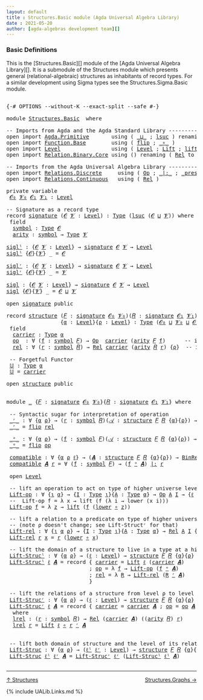 ```yaml
---
layout: default
title : Structures.Basic module (Agda Universal Algebra Library)
date : 2021-05-20
author: [agda-algebras development team][]
---
```


### <a id="basic-definitions">Basic Definitions</a>

This is the [Structures.Basic][] module of the [Agda Universal Algebra Library][]. It is a submodule of the Structures module which presents general (relational-algebraic) structures as inhabitants of record types.  For a similar development using Sigma types see the Structures.Sigma.Basic module.

<pre class="Agda">

<a id="519" class="Symbol">{-#</a> <a id="523" class="Keyword">OPTIONS</a> <a id="531" class="Pragma">--without-K</a> <a id="543" class="Pragma">--exact-split</a> <a id="557" class="Pragma">--safe</a> <a id="564" class="Symbol">#-}</a>

<a id="569" class="Keyword">module</a> <a id="576" href="Structures.Basic.html" class="Module">Structures.Basic</a>  <a id="594" class="Keyword">where</a>

<a id="601" class="Comment">-- Imports from Agda and the Agda Standard Library -----------------------------</a>
<a id="682" class="Keyword">open</a> <a id="687" class="Keyword">import</a> <a id="694" href="Agda.Primitive.html" class="Module">Agda.Primitive</a>       <a id="715" class="Keyword">using</a> <a id="721" class="Symbol">(</a> <a id="723" href="Agda.Primitive.html#810" class="Primitive Operator">_⊔_</a> <a id="727" class="Symbol">;</a> <a id="729" href="Agda.Primitive.html#780" class="Primitive">lsuc</a> <a id="734" class="Symbol">)</a> <a id="736" class="Keyword">renaming</a> <a id="745" class="Symbol">(</a> <a id="747" href="Agda.Primitive.html#326" class="Primitive">Set</a> <a id="751" class="Symbol">to</a> <a id="754" class="Primitive">Type</a> <a id="759" class="Symbol">)</a>
<a id="761" class="Keyword">open</a> <a id="766" class="Keyword">import</a> <a id="773" href="Function.Base.html" class="Module">Function.Base</a>        <a id="794" class="Keyword">using</a> <a id="800" class="Symbol">(</a> <a id="802" href="Function.Base.html#1554" class="Function">flip</a> <a id="807" class="Symbol">;</a> <a id="809" href="Function.Base.html#1031" class="Function Operator">_∘_</a> <a id="813" class="Symbol">)</a>
<a id="815" class="Keyword">open</a> <a id="820" class="Keyword">import</a> <a id="827" href="Level.html" class="Module">Level</a>                <a id="848" class="Keyword">using</a> <a id="854" class="Symbol">(</a> <a id="856" href="Agda.Primitive.html#597" class="Postulate">Level</a> <a id="862" class="Symbol">;</a> <a id="864" href="Level.html#400" class="Record">Lift</a> <a id="869" class="Symbol">;</a> <a id="871" href="Level.html#457" class="InductiveConstructor">lift</a> <a id="876" class="Symbol">;</a> <a id="878" href="Level.html#470" class="Field">lower</a> <a id="884" class="Symbol">)</a>
<a id="886" class="Keyword">open</a> <a id="891" class="Keyword">import</a> <a id="898" href="Relation.Binary.Core.html" class="Module">Relation.Binary.Core</a> <a id="919" class="Keyword">using</a> <a id="925" class="Symbol">()</a> <a id="928" class="Keyword">renaming</a> <a id="937" class="Symbol">(</a> <a id="939" href="Relation.Binary.Core.html#882" class="Function">Rel</a> <a id="943" class="Symbol">to</a> <a id="946" class="Function">BinRel</a> <a id="953" class="Symbol">)</a>

<a id="956" class="Comment">-- Imports from the Agda Universal Algebra Library -----------------------------</a>
<a id="1037" class="Keyword">open</a> <a id="1042" class="Keyword">import</a> <a id="1049" href="Relations.Discrete.html" class="Module">Relations.Discrete</a>     <a id="1072" class="Keyword">using</a> <a id="1078" class="Symbol">(</a> <a id="1080" href="Relations.Discrete.html#5614" class="Function">Op</a> <a id="1083" class="Symbol">;</a> <a id="1085" href="Relations.Discrete.html#6531" class="Function Operator">_|:_</a> <a id="1090" class="Symbol">;</a> <a id="1092" href="Relations.Discrete.html#6357" class="Function Operator">_preserves_</a> <a id="1104" class="Symbol">)</a>
<a id="1106" class="Keyword">open</a> <a id="1111" class="Keyword">import</a> <a id="1118" href="Relations.Continuous.html" class="Module">Relations.Continuous</a>   <a id="1141" class="Keyword">using</a> <a id="1147" class="Symbol">(</a> <a id="1149" href="Relations.Continuous.html#4037" class="Function">Rel</a> <a id="1153" class="Symbol">)</a>

<a id="1156" class="Keyword">private</a> <a id="1164" class="Keyword">variable</a>
 <a id="1174" href="Structures.Basic.html#1174" class="Generalizable">𝓞₀</a> <a id="1177" href="Structures.Basic.html#1177" class="Generalizable">𝓥₀</a> <a id="1180" href="Structures.Basic.html#1180" class="Generalizable">𝓞₁</a> <a id="1183" href="Structures.Basic.html#1183" class="Generalizable">𝓥₁</a> <a id="1186" class="Symbol">:</a> <a id="1188" href="Agda.Primitive.html#597" class="Postulate">Level</a>

<a id="1195" class="Comment">-- Signature as a record type</a>
<a id="1225" class="Keyword">record</a> <a id="signature"></a><a id="1232" href="Structures.Basic.html#1232" class="Record">signature</a> <a id="1242" class="Symbol">(</a><a id="1243" href="Structures.Basic.html#1243" class="Bound">𝓞</a> <a id="1245" href="Structures.Basic.html#1245" class="Bound">𝓥</a> <a id="1247" class="Symbol">:</a> <a id="1249" href="Agda.Primitive.html#597" class="Postulate">Level</a><a id="1254" class="Symbol">)</a> <a id="1256" class="Symbol">:</a> <a id="1258" href="Structures.Basic.html#754" class="Primitive">Type</a> <a id="1263" class="Symbol">(</a><a id="1264" href="Agda.Primitive.html#780" class="Primitive">lsuc</a> <a id="1269" class="Symbol">(</a><a id="1270" href="Structures.Basic.html#1243" class="Bound">𝓞</a> <a id="1272" href="Agda.Primitive.html#810" class="Primitive Operator">⊔</a> <a id="1274" href="Structures.Basic.html#1245" class="Bound">𝓥</a><a id="1275" class="Symbol">))</a> <a id="1278" class="Keyword">where</a>
 <a id="1285" class="Keyword">field</a>
  <a id="signature.symbol"></a><a id="1293" href="Structures.Basic.html#1293" class="Field">symbol</a> <a id="1300" class="Symbol">:</a> <a id="1302" href="Structures.Basic.html#754" class="Primitive">Type</a> <a id="1307" href="Structures.Basic.html#1243" class="Bound">𝓞</a>
  <a id="signature.arity"></a><a id="1311" href="Structures.Basic.html#1311" class="Field">arity</a> <a id="1317" class="Symbol">:</a> <a id="1319" href="Structures.Basic.html#1293" class="Field">symbol</a> <a id="1326" class="Symbol">→</a> <a id="1328" href="Structures.Basic.html#754" class="Primitive">Type</a> <a id="1333" href="Structures.Basic.html#1245" class="Bound">𝓥</a>

<a id="siglˡ"></a><a id="1336" href="Structures.Basic.html#1336" class="Function">siglˡ</a> <a id="1342" class="Symbol">:</a> <a id="1344" class="Symbol">{</a><a id="1345" href="Structures.Basic.html#1345" class="Bound">𝓞</a> <a id="1347" href="Structures.Basic.html#1347" class="Bound">𝓥</a> <a id="1349" class="Symbol">:</a> <a id="1351" href="Agda.Primitive.html#597" class="Postulate">Level</a><a id="1356" class="Symbol">}</a> <a id="1358" class="Symbol">→</a> <a id="1360" href="Structures.Basic.html#1232" class="Record">signature</a> <a id="1370" href="Structures.Basic.html#1345" class="Bound">𝓞</a> <a id="1372" href="Structures.Basic.html#1347" class="Bound">𝓥</a> <a id="1374" class="Symbol">→</a> <a id="1376" href="Agda.Primitive.html#597" class="Postulate">Level</a>
<a id="1382" href="Structures.Basic.html#1336" class="Function">siglˡ</a> <a id="1388" class="Symbol">{</a><a id="1389" href="Structures.Basic.html#1389" class="Bound">𝓞</a><a id="1390" class="Symbol">}{</a><a id="1392" href="Structures.Basic.html#1392" class="Bound">𝓥</a><a id="1393" class="Symbol">}</a> <a id="1395" class="Symbol">_</a> <a id="1397" class="Symbol">=</a> <a id="1399" href="Structures.Basic.html#1389" class="Bound">𝓞</a>

<a id="siglʳ"></a><a id="1402" href="Structures.Basic.html#1402" class="Function">siglʳ</a> <a id="1408" class="Symbol">:</a> <a id="1410" class="Symbol">{</a><a id="1411" href="Structures.Basic.html#1411" class="Bound">𝓞</a> <a id="1413" href="Structures.Basic.html#1413" class="Bound">𝓥</a> <a id="1415" class="Symbol">:</a> <a id="1417" href="Agda.Primitive.html#597" class="Postulate">Level</a><a id="1422" class="Symbol">}</a> <a id="1424" class="Symbol">→</a> <a id="1426" href="Structures.Basic.html#1232" class="Record">signature</a> <a id="1436" href="Structures.Basic.html#1411" class="Bound">𝓞</a> <a id="1438" href="Structures.Basic.html#1413" class="Bound">𝓥</a> <a id="1440" class="Symbol">→</a> <a id="1442" href="Agda.Primitive.html#597" class="Postulate">Level</a>
<a id="1448" href="Structures.Basic.html#1402" class="Function">siglʳ</a> <a id="1454" class="Symbol">{</a><a id="1455" href="Structures.Basic.html#1455" class="Bound">𝓞</a><a id="1456" class="Symbol">}{</a><a id="1458" href="Structures.Basic.html#1458" class="Bound">𝓥</a><a id="1459" class="Symbol">}</a> <a id="1461" class="Symbol">_</a> <a id="1463" class="Symbol">=</a> <a id="1465" href="Structures.Basic.html#1458" class="Bound">𝓥</a>

<a id="sigl"></a><a id="1468" href="Structures.Basic.html#1468" class="Function">sigl</a> <a id="1473" class="Symbol">:</a> <a id="1475" class="Symbol">{</a><a id="1476" href="Structures.Basic.html#1476" class="Bound">𝓞</a> <a id="1478" href="Structures.Basic.html#1478" class="Bound">𝓥</a> <a id="1480" class="Symbol">:</a> <a id="1482" href="Agda.Primitive.html#597" class="Postulate">Level</a><a id="1487" class="Symbol">}</a> <a id="1489" class="Symbol">→</a> <a id="1491" href="Structures.Basic.html#1232" class="Record">signature</a> <a id="1501" href="Structures.Basic.html#1476" class="Bound">𝓞</a> <a id="1503" href="Structures.Basic.html#1478" class="Bound">𝓥</a> <a id="1505" class="Symbol">→</a> <a id="1507" href="Agda.Primitive.html#597" class="Postulate">Level</a>
<a id="1513" href="Structures.Basic.html#1468" class="Function">sigl</a> <a id="1518" class="Symbol">{</a><a id="1519" href="Structures.Basic.html#1519" class="Bound">𝓞</a><a id="1520" class="Symbol">}{</a><a id="1522" href="Structures.Basic.html#1522" class="Bound">𝓥</a><a id="1523" class="Symbol">}</a> <a id="1525" class="Symbol">_</a> <a id="1527" class="Symbol">=</a> <a id="1529" href="Structures.Basic.html#1519" class="Bound">𝓞</a> <a id="1531" href="Agda.Primitive.html#810" class="Primitive Operator">⊔</a> <a id="1533" href="Structures.Basic.html#1522" class="Bound">𝓥</a>

<a id="1536" class="Keyword">open</a> <a id="1541" href="Structures.Basic.html#1232" class="Module">signature</a> <a id="1551" class="Keyword">public</a>

<a id="1559" class="Keyword">record</a> <a id="structure"></a><a id="1566" href="Structures.Basic.html#1566" class="Record">structure</a> <a id="1576" class="Symbol">(</a><a id="1577" href="Structures.Basic.html#1577" class="Bound">𝐹</a> <a id="1579" class="Symbol">:</a> <a id="1581" href="Structures.Basic.html#1232" class="Record">signature</a> <a id="1591" href="Structures.Basic.html#1174" class="Generalizable">𝓞₀</a> <a id="1594" href="Structures.Basic.html#1177" class="Generalizable">𝓥₀</a><a id="1596" class="Symbol">)(</a><a id="1598" href="Structures.Basic.html#1598" class="Bound">𝑅</a> <a id="1600" class="Symbol">:</a> <a id="1602" href="Structures.Basic.html#1232" class="Record">signature</a> <a id="1612" href="Structures.Basic.html#1180" class="Generalizable">𝓞₁</a> <a id="1615" href="Structures.Basic.html#1183" class="Generalizable">𝓥₁</a><a id="1617" class="Symbol">)</a>
                 <a id="1636" class="Symbol">{</a><a id="1637" href="Structures.Basic.html#1637" class="Bound">α</a> <a id="1639" class="Symbol">:</a> <a id="1641" href="Agda.Primitive.html#597" class="Postulate">Level</a><a id="1646" class="Symbol">}{</a><a id="1648" href="Structures.Basic.html#1648" class="Bound">ρ</a> <a id="1650" class="Symbol">:</a> <a id="1652" href="Agda.Primitive.html#597" class="Postulate">Level</a><a id="1657" class="Symbol">}</a> <a id="1659" class="Symbol">:</a> <a id="1661" href="Structures.Basic.html#754" class="Primitive">Type</a> <a id="1666" class="Symbol">(</a><a id="1667" href="Structures.Basic.html#1591" class="Bound">𝓞₀</a> <a id="1670" href="Agda.Primitive.html#810" class="Primitive Operator">⊔</a> <a id="1672" href="Structures.Basic.html#1594" class="Bound">𝓥₀</a> <a id="1675" href="Agda.Primitive.html#810" class="Primitive Operator">⊔</a> <a id="1677" href="Structures.Basic.html#1612" class="Bound">𝓞₁</a> <a id="1680" href="Agda.Primitive.html#810" class="Primitive Operator">⊔</a> <a id="1682" href="Structures.Basic.html#1615" class="Bound">𝓥₁</a> <a id="1685" href="Agda.Primitive.html#810" class="Primitive Operator">⊔</a> <a id="1687" class="Symbol">(</a><a id="1688" href="Agda.Primitive.html#780" class="Primitive">lsuc</a> <a id="1693" class="Symbol">(</a><a id="1694" href="Structures.Basic.html#1637" class="Bound">α</a> <a id="1696" href="Agda.Primitive.html#810" class="Primitive Operator">⊔</a> <a id="1698" href="Structures.Basic.html#1648" class="Bound">ρ</a><a id="1699" class="Symbol">)))</a> <a id="1703" class="Keyword">where</a>
 <a id="1710" class="Keyword">field</a>
  <a id="structure.carrier"></a><a id="1718" href="Structures.Basic.html#1718" class="Field">carrier</a> <a id="1726" class="Symbol">:</a> <a id="1728" href="Structures.Basic.html#754" class="Primitive">Type</a> <a id="1733" href="Structures.Basic.html#1637" class="Bound">α</a>
  <a id="structure.op"></a><a id="1737" href="Structures.Basic.html#1737" class="Field">op</a>  <a id="1741" class="Symbol">:</a> <a id="1743" class="Symbol">∀</a> <a id="1745" class="Symbol">(</a><a id="1746" href="Structures.Basic.html#1746" class="Bound">f</a> <a id="1748" class="Symbol">:</a> <a id="1750" href="Structures.Basic.html#1293" class="Field">symbol</a> <a id="1757" href="Structures.Basic.html#1577" class="Bound">𝐹</a><a id="1758" class="Symbol">)</a> <a id="1760" class="Symbol">→</a> <a id="1762" href="Relations.Discrete.html#5614" class="Function">Op</a>  <a id="1766" href="Structures.Basic.html#1718" class="Field">carrier</a> <a id="1774" class="Symbol">(</a><a id="1775" href="Structures.Basic.html#1311" class="Field">arity</a> <a id="1781" href="Structures.Basic.html#1577" class="Bound">𝐹</a> <a id="1783" href="Structures.Basic.html#1746" class="Bound">f</a><a id="1784" class="Symbol">)</a>      <a id="1791" class="Comment">-- interpret. of operations</a>
  <a id="structure.rel"></a><a id="1821" href="Structures.Basic.html#1821" class="Field">rel</a> <a id="1825" class="Symbol">:</a> <a id="1827" class="Symbol">∀</a> <a id="1829" class="Symbol">(</a><a id="1830" href="Structures.Basic.html#1830" class="Bound">r</a> <a id="1832" class="Symbol">:</a> <a id="1834" href="Structures.Basic.html#1293" class="Field">symbol</a> <a id="1841" href="Structures.Basic.html#1598" class="Bound">𝑅</a><a id="1842" class="Symbol">)</a> <a id="1844" class="Symbol">→</a> <a id="1846" href="Relations.Continuous.html#4037" class="Function">Rel</a> <a id="1850" href="Structures.Basic.html#1718" class="Field">carrier</a> <a id="1858" class="Symbol">(</a><a id="1859" href="Structures.Basic.html#1311" class="Field">arity</a> <a id="1865" href="Structures.Basic.html#1598" class="Bound">𝑅</a> <a id="1867" href="Structures.Basic.html#1830" class="Bound">r</a><a id="1868" class="Symbol">)</a> <a id="1870" class="Symbol">{</a><a id="1871" href="Structures.Basic.html#1648" class="Bound">ρ</a><a id="1872" class="Symbol">}</a>  <a id="1875" class="Comment">-- interpret. of relations</a>

 <a id="1904" class="Comment">-- Forgetful Functor</a>
 <a id="structure.𝕌"></a><a id="1926" href="Structures.Basic.html#1926" class="Function">𝕌</a> <a id="1928" class="Symbol">:</a> <a id="1930" href="Structures.Basic.html#754" class="Primitive">Type</a> <a id="1935" href="Structures.Basic.html#1637" class="Bound">α</a>
 <a id="1938" href="Structures.Basic.html#1926" class="Function">𝕌</a> <a id="1940" class="Symbol">=</a> <a id="1942" href="Structures.Basic.html#1718" class="Field">carrier</a>

<a id="1951" class="Keyword">open</a> <a id="1956" href="Structures.Basic.html#1566" class="Module">structure</a> <a id="1966" class="Keyword">public</a>


<a id="1975" class="Keyword">module</a> <a id="1982" href="Structures.Basic.html#1982" class="Module">_</a> <a id="1984" class="Symbol">{</a><a id="1985" href="Structures.Basic.html#1985" class="Bound">𝐹</a> <a id="1987" class="Symbol">:</a> <a id="1989" href="Structures.Basic.html#1232" class="Record">signature</a> <a id="1999" href="Structures.Basic.html#1174" class="Generalizable">𝓞₀</a> <a id="2002" href="Structures.Basic.html#1177" class="Generalizable">𝓥₀</a><a id="2004" class="Symbol">}{</a><a id="2006" href="Structures.Basic.html#2006" class="Bound">𝑅</a> <a id="2008" class="Symbol">:</a> <a id="2010" href="Structures.Basic.html#1232" class="Record">signature</a> <a id="2020" href="Structures.Basic.html#1180" class="Generalizable">𝓞₁</a> <a id="2023" href="Structures.Basic.html#1183" class="Generalizable">𝓥₁</a><a id="2025" class="Symbol">}</a> <a id="2027" class="Keyword">where</a>

 <a id="2035" class="Comment">-- Syntactic sugar for interpretation of operation</a>
 <a id="2087" href="Structures.Basic.html#2087" class="Function Operator">_ʳ_</a> <a id="2091" class="Symbol">:</a> <a id="2093" class="Symbol">∀</a> <a id="2095" class="Symbol">{</a><a id="2096" href="Structures.Basic.html#2096" class="Bound">α</a> <a id="2098" href="Structures.Basic.html#2098" class="Bound">ρ</a><a id="2099" class="Symbol">}</a> <a id="2101" class="Symbol">→</a> <a id="2103" class="Symbol">(</a><a id="2104" href="Structures.Basic.html#2104" class="Bound">r</a> <a id="2106" class="Symbol">:</a> <a id="2108" href="Structures.Basic.html#1293" class="Field">symbol</a> <a id="2115" href="Structures.Basic.html#2006" class="Bound">𝑅</a><a id="2116" class="Symbol">)(</a><a id="2118" href="Structures.Basic.html#2118" class="Bound">𝒜</a> <a id="2120" class="Symbol">:</a> <a id="2122" href="Structures.Basic.html#1566" class="Record">structure</a> <a id="2132" href="Structures.Basic.html#1985" class="Bound">𝐹</a> <a id="2134" href="Structures.Basic.html#2006" class="Bound">𝑅</a> <a id="2136" class="Symbol">{</a><a id="2137" href="Structures.Basic.html#2096" class="Bound">α</a><a id="2138" class="Symbol">}{</a><a id="2140" href="Structures.Basic.html#2098" class="Bound">ρ</a><a id="2141" class="Symbol">})</a> <a id="2144" class="Symbol">→</a> <a id="2146" href="Relations.Continuous.html#4037" class="Function">Rel</a> <a id="2150" class="Symbol">(</a><a id="2151" href="Structures.Basic.html#1718" class="Field">carrier</a> <a id="2159" href="Structures.Basic.html#2118" class="Bound">𝒜</a><a id="2160" class="Symbol">)</a> <a id="2162" class="Symbol">((</a><a id="2164" href="Structures.Basic.html#1311" class="Field">arity</a> <a id="2170" href="Structures.Basic.html#2006" class="Bound">𝑅</a><a id="2171" class="Symbol">)</a> <a id="2173" href="Structures.Basic.html#2104" class="Bound">r</a><a id="2174" class="Symbol">)</a> <a id="2176" class="Symbol">{</a><a id="2177" href="Structures.Basic.html#2098" class="Bound">ρ</a><a id="2178" class="Symbol">}</a>
 <a id="2181" href="Structures.Basic.html#2087" class="Function Operator">_ʳ_</a> <a id="2185" class="Symbol">=</a> <a id="2187" href="Function.Base.html#1554" class="Function">flip</a> <a id="2192" href="Structures.Basic.html#1821" class="Field">rel</a>

 <a id="2198" href="Structures.Basic.html#2198" class="Function Operator">_ᵒ_</a> <a id="2202" class="Symbol">:</a> <a id="2204" class="Symbol">∀</a> <a id="2206" class="Symbol">{</a><a id="2207" href="Structures.Basic.html#2207" class="Bound">α</a> <a id="2209" href="Structures.Basic.html#2209" class="Bound">ρ</a><a id="2210" class="Symbol">}</a> <a id="2212" class="Symbol">→</a> <a id="2214" class="Symbol">(</a><a id="2215" href="Structures.Basic.html#2215" class="Bound">f</a> <a id="2217" class="Symbol">:</a> <a id="2219" href="Structures.Basic.html#1293" class="Field">symbol</a> <a id="2226" href="Structures.Basic.html#1985" class="Bound">𝐹</a><a id="2227" class="Symbol">)(</a><a id="2229" href="Structures.Basic.html#2229" class="Bound">𝒜</a> <a id="2231" class="Symbol">:</a> <a id="2233" href="Structures.Basic.html#1566" class="Record">structure</a> <a id="2243" href="Structures.Basic.html#1985" class="Bound">𝐹</a> <a id="2245" href="Structures.Basic.html#2006" class="Bound">𝑅</a> <a id="2247" class="Symbol">{</a><a id="2248" href="Structures.Basic.html#2207" class="Bound">α</a><a id="2249" class="Symbol">}{</a><a id="2251" href="Structures.Basic.html#2209" class="Bound">ρ</a><a id="2252" class="Symbol">})</a> <a id="2255" class="Symbol">→</a> <a id="2257" href="Relations.Discrete.html#5614" class="Function">Op</a> <a id="2260" class="Symbol">(</a><a id="2261" href="Structures.Basic.html#1718" class="Field">carrier</a> <a id="2269" href="Structures.Basic.html#2229" class="Bound">𝒜</a><a id="2270" class="Symbol">)((</a><a id="2273" href="Structures.Basic.html#1311" class="Field">arity</a> <a id="2279" href="Structures.Basic.html#1985" class="Bound">𝐹</a><a id="2280" class="Symbol">)</a> <a id="2282" href="Structures.Basic.html#2215" class="Bound">f</a><a id="2283" class="Symbol">)</a>
 <a id="2286" href="Structures.Basic.html#2198" class="Function Operator">_ᵒ_</a> <a id="2290" class="Symbol">=</a> <a id="2292" href="Function.Base.html#1554" class="Function">flip</a> <a id="2297" href="Structures.Basic.html#1737" class="Field">op</a>

 <a id="2302" href="Structures.Basic.html#2302" class="Function">compatible</a> <a id="2313" class="Symbol">:</a> <a id="2315" class="Symbol">∀</a> <a id="2317" class="Symbol">{</a><a id="2318" href="Structures.Basic.html#2318" class="Bound">α</a> <a id="2320" href="Structures.Basic.html#2320" class="Bound">ρ</a> <a id="2322" href="Structures.Basic.html#2322" class="Bound">ℓ</a><a id="2323" class="Symbol">}</a> <a id="2325" class="Symbol">→</a> <a id="2327" class="Symbol">(</a><a id="2328" href="Structures.Basic.html#2328" class="Bound">𝑨</a> <a id="2330" class="Symbol">:</a> <a id="2332" href="Structures.Basic.html#1566" class="Record">structure</a> <a id="2342" href="Structures.Basic.html#1985" class="Bound">𝐹</a> <a id="2344" href="Structures.Basic.html#2006" class="Bound">𝑅</a> <a id="2346" class="Symbol">{</a><a id="2347" href="Structures.Basic.html#2318" class="Bound">α</a><a id="2348" class="Symbol">}{</a><a id="2350" href="Structures.Basic.html#2320" class="Bound">ρ</a><a id="2351" class="Symbol">})</a> <a id="2354" class="Symbol">→</a> <a id="2356" href="Structures.Basic.html#946" class="Function">BinRel</a> <a id="2363" class="Symbol">(</a><a id="2364" href="Structures.Basic.html#1718" class="Field">carrier</a> <a id="2372" href="Structures.Basic.html#2328" class="Bound">𝑨</a><a id="2373" class="Symbol">)</a> <a id="2375" href="Structures.Basic.html#2322" class="Bound">ℓ</a> <a id="2377" class="Symbol">→</a> <a id="2379" href="Structures.Basic.html#754" class="Primitive">Type</a> <a id="2384" class="Symbol">_</a>
 <a id="2387" href="Structures.Basic.html#2302" class="Function">compatible</a> <a id="2398" href="Structures.Basic.html#2398" class="Bound">𝑨</a> <a id="2400" href="Structures.Basic.html#2400" class="Bound">r</a> <a id="2402" class="Symbol">=</a> <a id="2404" class="Symbol">∀</a> <a id="2406" class="Symbol">(</a><a id="2407" href="Structures.Basic.html#2407" class="Bound">f</a> <a id="2409" class="Symbol">:</a> <a id="2411" href="Structures.Basic.html#1293" class="Field">symbol</a> <a id="2418" href="Structures.Basic.html#1985" class="Bound">𝐹</a><a id="2419" class="Symbol">)</a> <a id="2421" class="Symbol">→</a> <a id="2423" class="Symbol">(</a><a id="2424" href="Structures.Basic.html#2407" class="Bound">f</a> <a id="2426" href="Structures.Basic.html#2198" class="Function Operator">ᵒ</a> <a id="2428" href="Structures.Basic.html#2398" class="Bound">𝑨</a><a id="2429" class="Symbol">)</a> <a id="2431" href="Relations.Discrete.html#6531" class="Function Operator">|:</a> <a id="2434" href="Structures.Basic.html#2400" class="Bound">r</a>

 <a id="2438" class="Keyword">open</a> <a id="2443" href="Level.html" class="Module">Level</a>

 <a id="2451" class="Comment">-- lift an operation to act on type of higher universe level</a>
 <a id="2513" href="Structures.Basic.html#2513" class="Function">Lift-op</a> <a id="2521" class="Symbol">:</a> <a id="2523" class="Symbol">∀</a> <a id="2525" class="Symbol">{</a><a id="2526" href="Structures.Basic.html#2526" class="Bound">ι</a> <a id="2528" href="Structures.Basic.html#2528" class="Bound">α</a><a id="2529" class="Symbol">}</a> <a id="2531" class="Symbol">→</a> <a id="2533" class="Symbol">{</a><a id="2534" href="Structures.Basic.html#2534" class="Bound">I</a> <a id="2536" class="Symbol">:</a> <a id="2538" href="Structures.Basic.html#754" class="Primitive">Type</a> <a id="2543" href="Structures.Basic.html#2526" class="Bound">ι</a><a id="2544" class="Symbol">}{</a><a id="2546" href="Structures.Basic.html#2546" class="Bound">A</a> <a id="2548" class="Symbol">:</a> <a id="2550" href="Structures.Basic.html#754" class="Primitive">Type</a> <a id="2555" href="Structures.Basic.html#2528" class="Bound">α</a><a id="2556" class="Symbol">}</a> <a id="2558" class="Symbol">→</a> <a id="2560" href="Relations.Discrete.html#5614" class="Function">Op</a> <a id="2563" href="Structures.Basic.html#2546" class="Bound">A</a> <a id="2565" href="Structures.Basic.html#2534" class="Bound">I</a> <a id="2567" class="Symbol">→</a> <a id="2569" class="Symbol">{</a><a id="2570" href="Structures.Basic.html#2570" class="Bound">ℓ</a> <a id="2572" class="Symbol">:</a> <a id="2574" href="Agda.Primitive.html#597" class="Postulate">Level</a><a id="2579" class="Symbol">}</a> <a id="2581" class="Symbol">→</a> <a id="2583" href="Relations.Discrete.html#5614" class="Function">Op</a> <a id="2586" class="Symbol">(</a><a id="2587" href="Level.html#400" class="Record">Lift</a> <a id="2592" href="Structures.Basic.html#2570" class="Bound">ℓ</a> <a id="2594" href="Structures.Basic.html#2546" class="Bound">A</a><a id="2595" class="Symbol">)</a> <a id="2597" href="Structures.Basic.html#2534" class="Bound">I</a>
 <a id="2600" class="Comment">--  Lift-op f = λ x → lift (f (λ i → lower (x i)))</a>
 <a id="2652" href="Structures.Basic.html#2513" class="Function">Lift-op</a> <a id="2660" href="Structures.Basic.html#2660" class="Bound">f</a> <a id="2662" class="Symbol">=</a> <a id="2664" class="Symbol">λ</a> <a id="2666" href="Structures.Basic.html#2666" class="Bound">z</a> <a id="2668" class="Symbol">→</a> <a id="2670" href="Level.html#457" class="InductiveConstructor">lift</a> <a id="2675" class="Symbol">(</a><a id="2676" href="Structures.Basic.html#2660" class="Bound">f</a> <a id="2678" class="Symbol">(</a><a id="2679" href="Level.html#470" class="Field">lower</a> <a id="2685" href="Function.Base.html#1031" class="Function Operator">∘</a> <a id="2687" href="Structures.Basic.html#2666" class="Bound">z</a><a id="2688" class="Symbol">))</a>

 <a id="2693" class="Comment">-- lift a relation to a predicate on type of higher universe level</a>
 <a id="2761" class="Comment">-- (note ρ doesn&#39;t change; see Lift-Structʳ for that)</a>
 <a id="2816" href="Structures.Basic.html#2816" class="Function">Lift-rel</a> <a id="2825" class="Symbol">:</a> <a id="2827" class="Symbol">∀</a> <a id="2829" class="Symbol">{</a><a id="2830" href="Structures.Basic.html#2830" class="Bound">ι</a> <a id="2832" href="Structures.Basic.html#2832" class="Bound">α</a> <a id="2834" href="Structures.Basic.html#2834" class="Bound">ρ</a><a id="2835" class="Symbol">}</a> <a id="2837" class="Symbol">→</a> <a id="2839" class="Symbol">{</a><a id="2840" href="Structures.Basic.html#2840" class="Bound">I</a> <a id="2842" class="Symbol">:</a> <a id="2844" href="Structures.Basic.html#754" class="Primitive">Type</a> <a id="2849" href="Structures.Basic.html#2830" class="Bound">ι</a><a id="2850" class="Symbol">}{</a><a id="2852" href="Structures.Basic.html#2852" class="Bound">A</a> <a id="2854" class="Symbol">:</a> <a id="2856" href="Structures.Basic.html#754" class="Primitive">Type</a> <a id="2861" href="Structures.Basic.html#2832" class="Bound">α</a><a id="2862" class="Symbol">}</a> <a id="2864" class="Symbol">→</a> <a id="2866" href="Relations.Continuous.html#4037" class="Function">Rel</a> <a id="2870" href="Structures.Basic.html#2852" class="Bound">A</a> <a id="2872" href="Structures.Basic.html#2840" class="Bound">I</a> <a id="2874" class="Symbol">{</a><a id="2875" href="Structures.Basic.html#2834" class="Bound">ρ</a><a id="2876" class="Symbol">}</a> <a id="2878" class="Symbol">→</a> <a id="2880" class="Symbol">{</a><a id="2881" href="Structures.Basic.html#2881" class="Bound">ℓ</a> <a id="2883" class="Symbol">:</a> <a id="2885" href="Agda.Primitive.html#597" class="Postulate">Level</a><a id="2890" class="Symbol">}</a> <a id="2892" class="Symbol">→</a> <a id="2894" href="Relations.Continuous.html#4037" class="Function">Rel</a> <a id="2898" class="Symbol">(</a><a id="2899" href="Level.html#400" class="Record">Lift</a> <a id="2904" href="Structures.Basic.html#2881" class="Bound">ℓ</a> <a id="2906" href="Structures.Basic.html#2852" class="Bound">A</a><a id="2907" class="Symbol">)</a> <a id="2909" href="Structures.Basic.html#2840" class="Bound">I</a><a id="2910" class="Symbol">{</a><a id="2911" href="Structures.Basic.html#2834" class="Bound">ρ</a><a id="2912" class="Symbol">}</a>
 <a id="2915" href="Structures.Basic.html#2816" class="Function">Lift-rel</a> <a id="2924" href="Structures.Basic.html#2924" class="Bound">r</a> <a id="2926" href="Structures.Basic.html#2926" class="Bound">x</a> <a id="2928" class="Symbol">=</a> <a id="2930" href="Structures.Basic.html#2924" class="Bound">r</a> <a id="2932" class="Symbol">(</a><a id="2933" href="Level.html#470" class="Field">lower</a> <a id="2939" href="Function.Base.html#1031" class="Function Operator">∘</a> <a id="2941" href="Structures.Basic.html#2926" class="Bound">x</a><a id="2942" class="Symbol">)</a>

 <a id="2946" class="Comment">-- lift the domain of a structure to live in a type at a higher universe level</a>
 <a id="3026" href="Structures.Basic.html#3026" class="Function">Lift-Strucˡ</a> <a id="3038" class="Symbol">:</a> <a id="3040" class="Symbol">∀</a> <a id="3042" class="Symbol">{</a><a id="3043" href="Structures.Basic.html#3043" class="Bound">α</a> <a id="3045" href="Structures.Basic.html#3045" class="Bound">ρ</a><a id="3046" class="Symbol">}</a> <a id="3048" class="Symbol">→</a> <a id="3050" class="Symbol">(</a><a id="3051" href="Structures.Basic.html#3051" class="Bound">ℓ</a> <a id="3053" class="Symbol">:</a> <a id="3055" href="Agda.Primitive.html#597" class="Postulate">Level</a><a id="3060" class="Symbol">)</a> <a id="3062" class="Symbol">→</a> <a id="3064" href="Structures.Basic.html#1566" class="Record">structure</a> <a id="3074" href="Structures.Basic.html#1985" class="Bound">𝐹</a> <a id="3076" href="Structures.Basic.html#2006" class="Bound">𝑅</a> <a id="3078" class="Symbol">{</a><a id="3079" href="Structures.Basic.html#3043" class="Bound">α</a><a id="3080" class="Symbol">}{</a><a id="3082" href="Structures.Basic.html#3045" class="Bound">ρ</a><a id="3083" class="Symbol">}</a> <a id="3085" class="Symbol">→</a> <a id="3087" href="Structures.Basic.html#1566" class="Record">structure</a> <a id="3097" href="Structures.Basic.html#1985" class="Bound">𝐹</a> <a id="3099" href="Structures.Basic.html#2006" class="Bound">𝑅</a>  <a id="3102" class="Symbol">{</a><a id="3103" href="Structures.Basic.html#3043" class="Bound">α</a> <a id="3105" href="Agda.Primitive.html#810" class="Primitive Operator">⊔</a> <a id="3107" href="Structures.Basic.html#3051" class="Bound">ℓ</a><a id="3108" class="Symbol">}{</a><a id="3110" href="Structures.Basic.html#3045" class="Bound">ρ</a><a id="3111" class="Symbol">}</a>
 <a id="3114" href="Structures.Basic.html#3026" class="Function">Lift-Strucˡ</a> <a id="3126" href="Structures.Basic.html#3126" class="Bound">ℓ</a> <a id="3128" href="Structures.Basic.html#3128" class="Bound">𝑨</a> <a id="3130" class="Symbol">=</a> <a id="3132" class="Keyword">record</a> <a id="3139" class="Symbol">{</a> <a id="3141" href="Structures.Basic.html#1718" class="Field">carrier</a> <a id="3149" class="Symbol">=</a> <a id="3151" href="Level.html#400" class="Record">Lift</a> <a id="3156" href="Structures.Basic.html#3126" class="Bound">ℓ</a> <a id="3158" class="Symbol">(</a><a id="3159" href="Structures.Basic.html#1718" class="Field">carrier</a> <a id="3167" href="Structures.Basic.html#3128" class="Bound">𝑨</a><a id="3168" class="Symbol">)</a>
                          <a id="3196" class="Symbol">;</a> <a id="3198" href="Structures.Basic.html#1737" class="Field">op</a> <a id="3201" class="Symbol">=</a> <a id="3203" class="Symbol">λ</a> <a id="3205" href="Structures.Basic.html#3205" class="Bound">f</a> <a id="3207" class="Symbol">→</a> <a id="3209" href="Structures.Basic.html#2513" class="Function">Lift-op</a> <a id="3217" class="Symbol">(</a><a id="3218" href="Structures.Basic.html#3205" class="Bound">f</a> <a id="3220" href="Structures.Basic.html#2198" class="Function Operator">ᵒ</a> <a id="3222" href="Structures.Basic.html#3128" class="Bound">𝑨</a><a id="3223" class="Symbol">)</a>
                          <a id="3251" class="Symbol">;</a> <a id="3253" href="Structures.Basic.html#1821" class="Field">rel</a> <a id="3257" class="Symbol">=</a> <a id="3259" class="Symbol">λ</a> <a id="3261" href="Structures.Basic.html#3261" class="Bound">R</a> <a id="3263" class="Symbol">→</a> <a id="3265" href="Structures.Basic.html#2816" class="Function">Lift-rel</a> <a id="3274" class="Symbol">(</a><a id="3275" href="Structures.Basic.html#3261" class="Bound">R</a> <a id="3277" href="Structures.Basic.html#2087" class="Function Operator">ʳ</a> <a id="3279" href="Structures.Basic.html#3128" class="Bound">𝑨</a><a id="3280" class="Symbol">)</a>
                          <a id="3308" class="Symbol">}</a>

 <a id="3312" class="Comment">-- lift the relations of a structure from level ρ to level ρ ⊔ ℓ</a>
 <a id="3378" href="Structures.Basic.html#3378" class="Function">Lift-Strucʳ</a> <a id="3390" class="Symbol">:</a> <a id="3392" class="Symbol">∀</a> <a id="3394" class="Symbol">{</a><a id="3395" href="Structures.Basic.html#3395" class="Bound">α</a> <a id="3397" href="Structures.Basic.html#3397" class="Bound">ρ</a><a id="3398" class="Symbol">}</a> <a id="3400" class="Symbol">→</a> <a id="3402" class="Symbol">(</a><a id="3403" href="Structures.Basic.html#3403" class="Bound">ℓ</a> <a id="3405" class="Symbol">:</a> <a id="3407" href="Agda.Primitive.html#597" class="Postulate">Level</a><a id="3412" class="Symbol">)</a> <a id="3414" class="Symbol">→</a> <a id="3416" href="Structures.Basic.html#1566" class="Record">structure</a> <a id="3426" href="Structures.Basic.html#1985" class="Bound">𝐹</a> <a id="3428" href="Structures.Basic.html#2006" class="Bound">𝑅</a> <a id="3430" class="Symbol">{</a><a id="3431" href="Structures.Basic.html#3395" class="Bound">α</a><a id="3432" class="Symbol">}{</a><a id="3434" href="Structures.Basic.html#3397" class="Bound">ρ</a><a id="3435" class="Symbol">}</a> <a id="3437" class="Symbol">→</a> <a id="3439" href="Structures.Basic.html#1566" class="Record">structure</a> <a id="3449" href="Structures.Basic.html#1985" class="Bound">𝐹</a> <a id="3451" href="Structures.Basic.html#2006" class="Bound">𝑅</a> <a id="3453" class="Symbol">{</a><a id="3454" href="Structures.Basic.html#3395" class="Bound">α</a><a id="3455" class="Symbol">}{</a><a id="3457" href="Structures.Basic.html#3397" class="Bound">ρ</a> <a id="3459" href="Agda.Primitive.html#810" class="Primitive Operator">⊔</a> <a id="3461" href="Structures.Basic.html#3403" class="Bound">ℓ</a><a id="3462" class="Symbol">}</a>
 <a id="3465" href="Structures.Basic.html#3378" class="Function">Lift-Strucʳ</a> <a id="3477" href="Structures.Basic.html#3477" class="Bound">ℓ</a> <a id="3479" href="Structures.Basic.html#3479" class="Bound">𝑨</a> <a id="3481" class="Symbol">=</a> <a id="3483" class="Keyword">record</a> <a id="3490" class="Symbol">{</a> <a id="3492" href="Structures.Basic.html#1718" class="Field">carrier</a> <a id="3500" class="Symbol">=</a> <a id="3502" href="Structures.Basic.html#1718" class="Field">carrier</a> <a id="3510" href="Structures.Basic.html#3479" class="Bound">𝑨</a> <a id="3512" class="Symbol">;</a> <a id="3514" href="Structures.Basic.html#1737" class="Field">op</a> <a id="3517" class="Symbol">=</a> <a id="3519" href="Structures.Basic.html#1737" class="Field">op</a> <a id="3522" href="Structures.Basic.html#3479" class="Bound">𝑨</a> <a id="3524" class="Symbol">;</a> <a id="3526" href="Structures.Basic.html#1821" class="Field">rel</a> <a id="3530" class="Symbol">=</a> <a id="3532" href="Structures.Basic.html#3549" class="Function">lrel</a> <a id="3537" class="Symbol">}</a>
  <a id="3541" class="Keyword">where</a>
  <a id="3549" href="Structures.Basic.html#3549" class="Function">lrel</a> <a id="3554" class="Symbol">:</a> <a id="3556" class="Symbol">(</a><a id="3557" href="Structures.Basic.html#3557" class="Bound">r</a> <a id="3559" class="Symbol">:</a> <a id="3561" href="Structures.Basic.html#1293" class="Field">symbol</a> <a id="3568" href="Structures.Basic.html#2006" class="Bound">𝑅</a><a id="3569" class="Symbol">)</a> <a id="3571" class="Symbol">→</a> <a id="3573" href="Relations.Continuous.html#4037" class="Function">Rel</a> <a id="3577" class="Symbol">(</a><a id="3578" href="Structures.Basic.html#1718" class="Field">carrier</a> <a id="3586" href="Structures.Basic.html#3479" class="Bound">𝑨</a><a id="3587" class="Symbol">)</a> <a id="3589" class="Symbol">((</a><a id="3591" href="Structures.Basic.html#1311" class="Field">arity</a> <a id="3597" href="Structures.Basic.html#2006" class="Bound">𝑅</a><a id="3598" class="Symbol">)</a> <a id="3600" href="Structures.Basic.html#3557" class="Bound">r</a><a id="3601" class="Symbol">)</a>
  <a id="3605" href="Structures.Basic.html#3549" class="Function">lrel</a> <a id="3610" href="Structures.Basic.html#3610" class="Bound">r</a> <a id="3612" class="Symbol">=</a> <a id="3614" href="Level.html#400" class="Record">Lift</a> <a id="3619" href="Structures.Basic.html#3477" class="Bound">ℓ</a> <a id="3621" href="Function.Base.html#1031" class="Function Operator">∘</a> <a id="3623" href="Structures.Basic.html#3610" class="Bound">r</a> <a id="3625" href="Structures.Basic.html#2087" class="Function Operator">ʳ</a> <a id="3627" href="Structures.Basic.html#3479" class="Bound">𝑨</a>


 <a id="3632" class="Comment">-- lift both domain of structure and the level of its relations</a>
 <a id="3697" href="Structures.Basic.html#3697" class="Function">Lift-Struc</a> <a id="3708" class="Symbol">:</a> <a id="3710" class="Symbol">∀</a> <a id="3712" class="Symbol">{</a><a id="3713" href="Structures.Basic.html#3713" class="Bound">α</a> <a id="3715" href="Structures.Basic.html#3715" class="Bound">ρ</a><a id="3716" class="Symbol">}</a> <a id="3718" class="Symbol">→</a> <a id="3720" class="Symbol">(</a><a id="3721" href="Structures.Basic.html#3721" class="Bound">ℓˡ</a> <a id="3724" href="Structures.Basic.html#3724" class="Bound">ℓʳ</a> <a id="3727" class="Symbol">:</a> <a id="3729" href="Agda.Primitive.html#597" class="Postulate">Level</a><a id="3734" class="Symbol">)</a> <a id="3736" class="Symbol">→</a> <a id="3738" href="Structures.Basic.html#1566" class="Record">structure</a> <a id="3748" href="Structures.Basic.html#1985" class="Bound">𝐹</a> <a id="3750" href="Structures.Basic.html#2006" class="Bound">𝑅</a> <a id="3752" class="Symbol">{</a><a id="3753" href="Structures.Basic.html#3713" class="Bound">α</a><a id="3754" class="Symbol">}{</a><a id="3756" href="Structures.Basic.html#3715" class="Bound">ρ</a><a id="3757" class="Symbol">}</a> <a id="3759" class="Symbol">→</a> <a id="3761" href="Structures.Basic.html#1566" class="Record">structure</a> <a id="3771" href="Structures.Basic.html#1985" class="Bound">𝐹</a> <a id="3773" href="Structures.Basic.html#2006" class="Bound">𝑅</a> <a id="3775" class="Symbol">{</a><a id="3776" href="Structures.Basic.html#3713" class="Bound">α</a> <a id="3778" href="Agda.Primitive.html#810" class="Primitive Operator">⊔</a> <a id="3780" href="Structures.Basic.html#3721" class="Bound">ℓˡ</a><a id="3782" class="Symbol">}{</a><a id="3784" href="Structures.Basic.html#3715" class="Bound">ρ</a> <a id="3786" href="Agda.Primitive.html#810" class="Primitive Operator">⊔</a> <a id="3788" href="Structures.Basic.html#3724" class="Bound">ℓʳ</a><a id="3790" class="Symbol">}</a>
 <a id="3793" href="Structures.Basic.html#3697" class="Function">Lift-Struc</a> <a id="3804" href="Structures.Basic.html#3804" class="Bound">ℓˡ</a> <a id="3807" href="Structures.Basic.html#3807" class="Bound">ℓʳ</a> <a id="3810" href="Structures.Basic.html#3810" class="Bound">𝑨</a> <a id="3812" class="Symbol">=</a> <a id="3814" href="Structures.Basic.html#3378" class="Function">Lift-Strucʳ</a> <a id="3826" href="Structures.Basic.html#3807" class="Bound">ℓʳ</a> <a id="3829" class="Symbol">(</a><a id="3830" href="Structures.Basic.html#3026" class="Function">Lift-Strucˡ</a> <a id="3842" href="Structures.Basic.html#3804" class="Bound">ℓˡ</a> <a id="3845" href="Structures.Basic.html#3810" class="Bound">𝑨</a><a id="3846" class="Symbol">)</a>

</pre>

--------------------------------

[↑ Structures](Structures.html)
<span style="float:right;">[Structures.Graphs →](Structures.Graphs.html)</span>

{% include UALib.Links.md %}

[agda-algebras development team]: https://github.com/ualib/agda-algebras#the-agda-algebras-development-team

